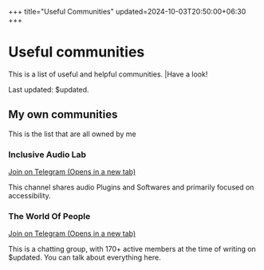 +++
title="Useful Communities"
updated=2024-10-03T20:50:00+06:30
+++

# Useful communities
This is a list of useful and helpful communities. |Have a look!

Last updated: $updated.

## My own communities
This is the list that are all owned by me

### Inclusive Audio Lab
<a href="https://t.me/inaudiolab" target="_blank">Join on Telegram (Opens in a new tab)</a>

This channel shares audio Plugins and Softwares and primarily focused on accessibility.

### The World Of People
<a href="https://t.me/pworldmbh" target="_blank">Join on Telegram (Opens in a new tab)</a>

This is a chatting group, with 170+ active members at the time of writing on $updated. You can talk about everything here.